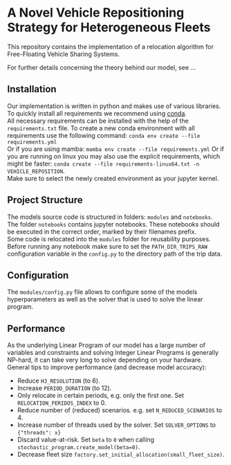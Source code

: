 # A Novel Vehicle Repositioning Strategy for Heterogeneous Fleets

This repository contains the implementation of a relocation algorithm for Free-Floating Vehicle Sharing Systems.

For further details concerning the theory behind our model, see ...

## Installation

Our implementation is written in python and makes use of various libraries.  
To quickly install all requirements we recommend using [conda](https://www.anaconda.com/).  
All necessary requirements can be installed with the help of the `requirements.txt` file.
To create a new conda environment with all requirements use the following command: `conda env create --file requirements.yml`  
Or if you are using mamba: `mamba env create --file requirements.yml`
Or if you are running on linux you may also use the explicit requirements, which might be faster: `conda create --file requirements-linux64.txt -n VEHICLE_REPOSITION`.  
Make sure to select the newly created environment as your jupyter kernel.

## Project Structure

The models source code is structured in folders: `modules` and `notebooks`.  
The folder `notebooks` contains jupyter notebooks. These notebooks should be executed in the correct order, marked by their filenames prefix.  
Some code is relocated into the `modules` folder for reusability purposes.  
Before running any notebook make sure to set the `PATH_DIR_TRIPS_RAW` configuration variable in the `config.py` to the directory path of the trip data.

## Configuration

The `modules/config.py` file allows to configure some of the models hyperparameters as well as the solver that is used to solve the linear program.

## Performance

As the underlying Linear Program of our model has a large number of variables and constraints and solving Integer Linear Programs is generally NP-hard, it can take very long to solve depending on your hardware.  
General tips to improve performance (and decrease model accuracy):

- Reduce `H3_RESOLUTION` (to 6).
- Increase `PERIOD_DURATION` (to 12).
- Only relocate in certain periods, e.g. only the first one. Set `RELOCATION_PERIDOS_INDEX` to 0.
- Reduce number of (reduced) scenarios. e.g. set `N_REDUCED_SCENARIOS` to 4.
- Increase number of threads used by the solver. Set `SOLVER_OPTIONS` to `{"threads": x}`
- Discard value-at-risk. Set `beta` to `0` when calling `stochastic_program.create_model(beta=0)`.
- Decrease fleet size `factory.set_initial_allocation(small_fleet_size)`.
